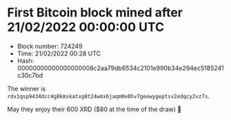 # First Bitcoin block mined after 21/02/2022 00:00:00 UTC

* Block number: 724249
* Time: 21/02/2022 00:28 UTC
* Hash: 00000000000000000008c2aa79db6534c2101e990b34e294ec5185241c30c7bd

The winner is `rdx1qsp9434dcc4g8kmskatxg8t24wmx6jaqm0e0hv7geewygeptsv2edqcy2vz7s`.

May they enjoy their 600 XRD ($80 at the time of the draw) 🙏